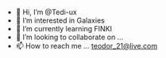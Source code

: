 - 👋 Hi, I’m @Tedi-ux
- 👀 I’m interested in Galaxies
- 🌱 I’m currently learning FINKI
- 💞️ I’m looking to collaborate on ...
- 📫 How to reach me ... teodor_21@live.com

<!---
Tedi-ux/Tedi-ux is a ✨ special ✨ repository because its `README.md` (this file) appears on your GitHub profile.
You can click the Preview link to take a look at your changes.
--->
